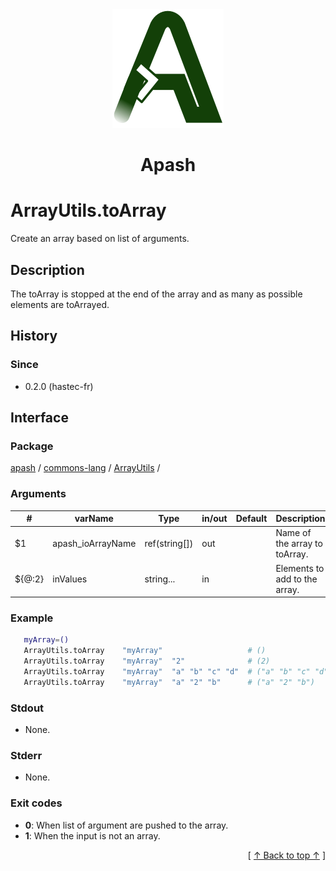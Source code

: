 
<div align='center' id='apash-top'>
  <a href='https://github.com/hastec-fr/apash'>
    <img alt='apash-logo' src='../../../../../../assets/apash-logo.svg'/>
  </a>

  # Apash
</div>


# ArrayUtils.toArray
Create an array based on list of arguments.
## Description
   The toArray is stopped at the end of the array and as many as possible elements are toArrayed.

## History
### Since
  * 0.2.0 (hastec-fr)

## Interface
### Package
<!-- apash.packageBegin -->
[apash](../../../apash.md) / [commons-lang](../../commons-lang.md) / [ArrayUtils](../ArrayUtils.md) / 
<!-- apash.packageEnd -->

### Arguments
 | #      | varName        | Type          | in/out   | Default         | Description                          |
 |--------|----------------|---------------|----------|-----------------|--------------------------------------|
 | $1     | apash_ioArrayName    | ref(string[]) | out      |                 | Name of the array to toArray.        |
 | ${@:2} | inValues       | string...     | in       |                 | Elements to add to the array.        |

### Example
 ```bash
    myArray=()
    ArrayUtils.toArray    "myArray"                   # ()
    ArrayUtils.toArray    "myArray"  "2"              # (2)
    ArrayUtils.toArray    "myArray"  "a" "b" "c" "d"  # ("a" "b" "c" "d")
    ArrayUtils.toArray    "myArray"  "a" "2" "b"      # ("a" "2" "b")
 ```

### Stdout
  * None.
### Stderr
  * None.

### Exit codes
  * **0**: When list of argument are pushed to the array.
  * **1**: When the input is not an array.

  <div align='right'>[ <a href='#apash-top'>↑ Back to top ↑</a> ]</div>

